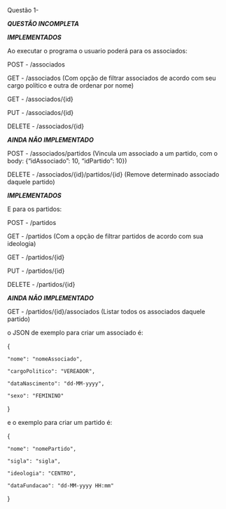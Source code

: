 Questão 1-

***QUESTÃO INCOMPLETA***

***IMPLEMENTADOS***

Ao executar o programa o usuario poderá para os associados:

POST - /associados

GET - /associados (Com opção de filtrar associados de acordo com
seu cargo político e outra de ordenar por nome)

GET - /associados/{id}

PUT - /associados/{id}

DELETE - /associados/{id}

***AINDA NÃO IMPLEMENTADO***

POST - /associados/partidos (Vincula um associado a um partido, com o
body: {“idAssociado”: 10, “idPartido”: 10})

DELETE - /associados/{id}/partidos/{id} (Remove determinado
associado daquele partido) 

***IMPLEMENTADOS***

E para os partidos:

POST - /partidos

GET - /partidos (Com a opção de filtrar partidos de acordo com sua
ideologia)

GET - /partidos/{id}

PUT - /partidos/{id}

DELETE - /partidos/{id}

***AINDA NÃO IMPLEMENTADO***

GET - /partidos/{id}/associados (Listar todos os associados daquele
partido)

o JSON de exemplo para criar um associado é:

{

    "nome": "nomeAssociado",
    
    "cargoPolitico": "VEREADOR",
    
    "dataNascimento": "dd-MM-yyyy",
    
    "sexo": "FEMININO"
}

e o exemplo para criar um partido é:

{

    "nome": "nomePartido",
    
    "sigla": "sigla",
    
    "ideologia": "CENTRO",
    
    "dataFundacao": "dd-MM-yyyy HH:mm"
}

